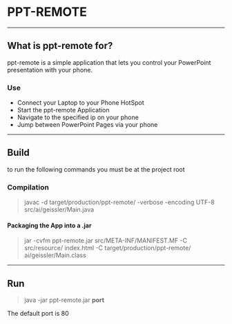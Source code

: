 # PPT-REMOTE

---

## What is ppt-remote for?
ppt-remote is a simple application that lets you control your PowerPoint presentation with your phone.

### Use

- Connect your Laptop to your Phone HotSpot
- Start the ppt-remote Application
- Navigate to the specified ip on your phone
- Jump between PowerPoint Pages via your phone

---

## Build

to run the following commands you must be at the project root

### Compilation

> javac -d target/production/ppt-remote/ -verbose -encoding UTF-8 src/ai/geissler/Main.java

#### Packaging the App into a .jar
> jar -cvfm ppt-remote.jar src/META-INF/MANIFEST.MF -C src/resource/ index.html -C target/production/ppt-remote/ ai/geissler/Main.class 

---

## Run

> java -jar ppt-remote.jar **port**

The default port is 80
